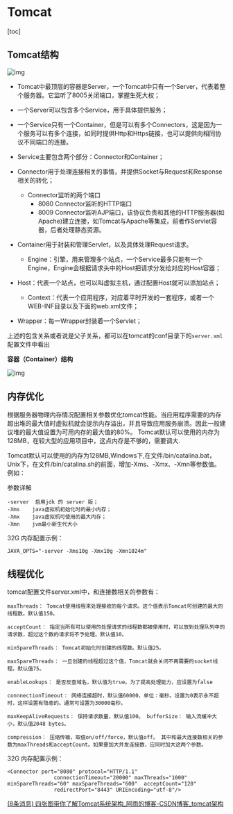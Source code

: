# Tomcat 

[toc]

## Tomcat结构

 ![img](https://img-blog.csdn.net/20180109094904328?watermark/2/text/aHR0cDovL2Jsb2cuY3Nkbi5uZXQvcXFfMzgyNDU1Mzc=/font/5a6L5L2T/fontsize/400/fill/I0JBQkFCMA==/dissolve/70/gravity/Center) 

- Tomcat中最顶层的容器是Server，一个Tomcat中只有一个Server，代表着整个服务器。它监听了8005关闭端口，掌握生死大权；

- 一个Server可以包含多个Service，用于具体提供服务；

- 一个Service只有一个Container，但是可以有多个Connectors，这是因为一个服务可以有多个连接，如同时提供Http和Https链接，也可以提供向相同协议不同端口的连接。

- Service主要包含两个部分：Connector和Container；

- Connector用于处理连接相关的事情，并提供Socket与Request和Response相关的转化；
	
	- Connector监听的两个端口
		- 8080 Connector监听的HTTP端口
		- 8009 Connector监听AJP端口，该协议负责和其他的HTTP服务器(如Apache)建立连接，如Tomcat与Apache等集成，前者作Servlet容器，后者处理静态资源。
	
- Container用于封装和管理Servlet，以及具体处理Request请求。

  - Engine：引擎，用来管理多个站点，一个Service最多只能有一个Engine，Engine会根据请求头中的Host把请求分发给对应的Host容器； 
- Host：代表一个站点，也可以叫虚拟主机，通过配置Host就可以添加站点； 
  - Context：代表一个应用程序，对应着平时开发的一套程序，或者一个WEB-INF目录以及下面的web.xml文件； 
- Wrapper：每一Wrapper封装着一个Servlet；

上述的包含关系或者说是父子关系，都可以在tomcat的conf目录下的`server.xml`配置文件中看出

**容器（Container）结构**

 ![img](https://img-blog.csdn.net/20180109110049444?watermark/2/text/aHR0cDovL2Jsb2cuY3Nkbi5uZXQvcXFfMzgyNDU1Mzc=/font/5a6L5L2T/fontsize/400/fill/I0JBQkFCMA==/dissolve/70/gravity/SouthEast) 



## 内存优化

根据服务器物理内存情况配置相关参数优化tomcat性能。当应用程序需要的内存超出堆的最大值时虚拟机就会提示内存溢出，并且导致应用服务崩溃。因此一般建议堆的最大值设置为可用内存的最大值的80%。 Tomcat默认可以使用的内存为128MB，在较大型的应用项目中，这点内存是不够的，需要调大.

Tomcat默认可以使用的内存为128MB,Windows下,在文件/bin/catalina.bat，Unix下，在文件/bin/catalina.sh的前面，增加-Xms、-Xmx、-Xmn等参数值。例如： 

参数详解

```
-server  启用jdk 的 server 版；
-Xms    java虚拟机初始化时的最小内存；
-Xmx    java虚拟机可使用的最大内存；
-Xmn    jvm最小新生代大小
```

32G 内存配置示例：

```
JAVA_OPTS="-server -Xms10g -Xmx10g -Xmn1024m"
```

## 线程优化

tomcat配置文件server.xml中，和连接数相关的参数有：

```
maxThreads： Tomcat使用线程来处理接收的每个请求。这个值表示Tomcat可创建的最大的线程数。默认值150。

acceptCount： 指定当所有可以使用的处理请求的线程数都被使用时，可以放到处理队列中的请求数，超过这个数的请求将不予处理。默认值10。

minSpareThreads： Tomcat初始化时创建的线程数。默认值25。

maxSpareThreads： 一旦创建的线程超过这个值，Tomcat就会关闭不再需要的socket线程。默认值75。

enableLookups： 是否反查域名，默认值为true。为了提高处理能力，应设置为false

connnectionTimeout： 网络连接超时，默认值60000，单位：毫秒。设置为0表示永不超时，这样设置有隐患的。通常可设置为30000毫秒。

maxKeepAliveRequests： 保持请求数量，默认值100。 bufferSize： 输入流缓冲大小，默认值2048 bytes。

compression： 压缩传输，取值on/off/force，默认值off。 其中和最大连接数相关的参数为maxThreads和acceptCount。如果要加大并发连接数，应同时加大这两个参数。
```



32G 内存配置示例：

```
<Connector port="8080" protocol="HTTP/1.1"
               connectionTimeout="20000" maxThreads="1000" minSpareThreads="60" maxSpareThreads="600"  acceptCount="120"
               redirectPort="8443" URIEncoding="utf-8"/>
```



 [(8条消息) 四张图带你了解Tomcat系统架构_阿雨的博客-CSDN博客_tomcat架构](https://blog.csdn.net/qq_38245537/article/details/79009448) 